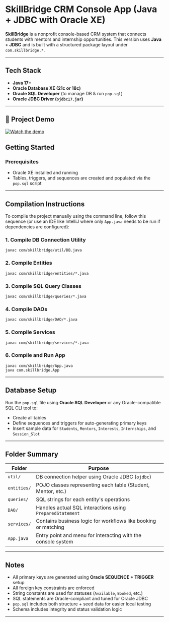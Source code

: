 # SkillBridge CRM Console App (Java + JDBC with Oracle XE)

**SkillBridge** is a nonprofit console-based CRM system that connects students with mentors and internship opportunities. This version uses **Java + JDBC** and is built with a structured package layout under `com.skillbridge.*`.

---

## Tech Stack

- **Java 17+**
- **Oracle Database XE (21c or 18c)**
- **Oracle SQL Developer** (to manage DB & run `pop.sql`)
- **Oracle JDBC Driver (`ojdbc17.jar`)**

---
## 🎥 Project Demo

[![Watch the demo](https://img.youtube.com/vi/w2smXvJxYaE/0.jpg)](https://www.youtube.com/watch?v=w2smXvJxYaE)

## Getting Started

### Prerequisites

- Oracle XE installed and running
- Tables, triggers, and sequences are created and populated via the `pop.sql` script

---

## Compilation Instructions

To compile the project manually using the command line, follow this sequence (or use an IDE like IntelliJ where only `App.java` needs to be run if dependencies are configured):

### 1. Compile DB Connection Utility
```
javac com/skillbridge/util/DB.java
```

### 2. Compile Entities
```
javac com/skillbridge/entities/*.java
```

### 3. Compile SQL Query Classes
```
javac com/skillbridge/queries/*.java
```

### 4. Compile DAOs
```
javac com/skillbridge/DAO/*.java
```

### 5. Compile Services
```
javac com/skillbridge/services/*.java
```

### 6. Compile and Run App
```
javac com/skillbridge/App.java
java com.skillbridge.App
```

---

## Database Setup

Run the `pop.sql` file using **Oracle SQL Developer** or any Oracle-compatible SQL CLI tool to:
- Create all tables
- Define sequences and triggers for auto-generating primary keys
- Insert sample data for `Students`, `Mentors`, `Interests`, `Internships`, and `Session_Slot`

---

## Folder Summary

| Folder             | Purpose                                                              |
|--------------------|----------------------------------------------------------------------|
| `util/`            | DB connection helper using Oracle JDBC (`ojdbc`)                     |
| `entities/`        | POJO classes representing each table (Student, Mentor, etc.)         |
| `queries/`         | SQL strings for each entity's operations                             |
| `DAO/`             | Handles actual SQL interactions using `PreparedStatement`            |
| `services/`        | Contains business logic for workflows like booking or matching       |
| `App.java`         | Entry point and menu for interacting with the console system         |

---

## Notes

- All primary keys are generated using **Oracle SEQUENCE + TRIGGER** setup
- All foreign key constraints are enforced
- String constants are used for statuses (`Available`, `Booked`, etc.)
- SQL statements are Oracle-compliant and tuned for Oracle JDBC
- `pop.sql` includes both structure + seed data for easier local testing
- Schema includes integrity and status validation logic

---


